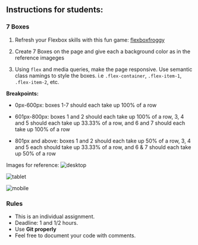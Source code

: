 ## Instructions for students:

### 7 Boxes

1. Refresh your Flexbox skills with this fun game: [flexboxfroggy](http://flexboxfroggy.com)

2. Create 7 Boxes on the page and give each a background color as in the reference imageges

3. Using `flex` and media queries, make the page responsive. Use semantic class namings to style the boxes. i.e `.flex-container`, `.flex-item-1`, `.flex-item-2`, etc.

**Breakpoints:**

   * 0px-600px: boxes 1-7 should each take up 100% of a row

   * 601px-800px: boxes 1 and 2 should each take up 100% of a row, 3, 4 and 5 should each take up 33.33% of a row, and 6 and 7 should each take up 100% of a row

   * 801px and above: boxes 1 and 2 should each take up 50% of a row, 3, 4 and 5 each should take up 33.33% of a row, and 6 & 7 should each take up 50% of a row

Images for reference:
![desktop](/images/desktop.png)

 ![tablet](/images/tablet.png)

![mobile](/images/mobile.png)
   

### Rules

-   This is an individual assignment.
-   Deadline: 1 and 1/2 hours.
-   Use **Git properly**
-   Feel free to document your code with comments.